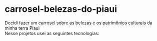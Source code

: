 # carrosel-belezas-do-piaui

Decidi fazer um carrosel sobre as belezas e os patrimônios culturais da minha terra Piaui<br>
Nesse projetos usei as seguintes tecnologias:
